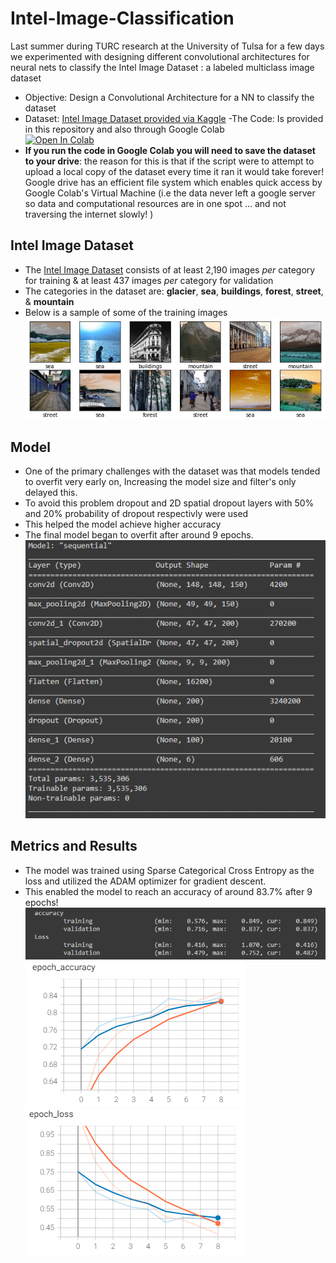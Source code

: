 # Intel-Image-Classification
Last summer during TURC research at the University of Tulsa for a few days we experimented with designing different convolutional architectures for neural nets to classify the Intel Image Dataset : a labeled multiclass image dataset 
- Objective: Design a Convolutional Architecture for a NN to classify the dataset
- Dataset: [Intel Image Dataset provided via Kaggle](https://www.kaggle.com/puneet6060/intel-image-classification/tasks)
-The Code: Is provided in this repository and also through Google Colab  
[![Open In Colab](https://colab.research.google.com/assets/colab-badge.svg)](https://colab.research.google.com/drive/1N2IgM66HvkaaXIE4qzgQwwkT6_4U19pJ?usp=sharing)
- **If you run the code in Google Colab you will need to save the dataset to your drive**: the reason for this is that if the script were to attempt to upload a local copy 
of the dataset every time it ran it would take forever! Google drive has an efficient file system which enables quick access by Google Colab's Virtual Machine (i.e the data never left a google server so data and computational resources are in one spot ... and not traversing the internet slowly! )

## Intel Image Dataset
- The [Intel Image Dataset](https://www.kaggle.com/puneet6060/intel-image-classification/tasks) consists of at least 2,190 images *per* category for training & at least 437 images *per* category for validation
- The categories in the dataset are: **glacier**, **sea**, **buildings**, **forest**, **street**, & **mountain**
- Below is a sample of some of the training images
![Image Sample](https://raw.githubusercontent.com/Michael-Naguib/Intel-Image-Classification/main/ImageSample.PNG "Image Sample")

## Model
- One of the primary challenges with the dataset was that models tended to overfit very early on, Increasing the model size and filter's only delayed this.
- To avoid this problem dropout and 2D spatial dropout layers with 50% and 20% probability of dropout respectivly were used
- This helped the model achieve higher accuracy
- The final model began to overfit after around 9 epochs.
![Model](https://raw.githubusercontent.com/Michael-Naguib/Intel-Image-Classification/main/ModelSummary.PNG "Model")


## Metrics and Results
- The model was trained using Sparse Categorical Cross Entropy as the loss and utilized the ADAM optimizer for gradient descent. 
- This enabled the model to reach an accuracy of around 83.7% after 9 epochs!
![Statistics](https://raw.githubusercontent.com/Michael-Naguib/Intel-Image-Classification/main/Statistics.PNG "Statistics")
![EpochAccuracy](https://raw.githubusercontent.com/Michael-Naguib/Intel-Image-Classification/main/EpochAccuracy.PNG "Epoch Accuracy")
![EpochLoss](https://raw.githubusercontent.com/Michael-Naguib/Intel-Image-Classification/main/EpochLoss.PNG "Epoch Loss")